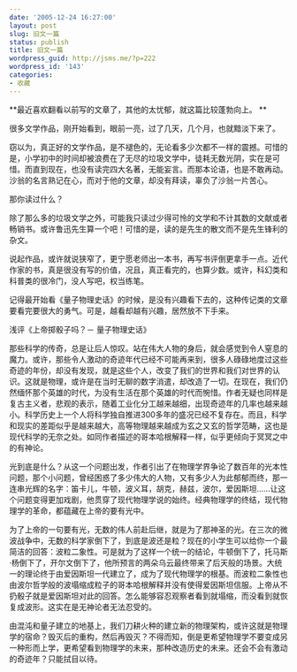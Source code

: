 ```yaml
---
date: '2005-12-24 16:27:00'
layout: post
slug: 旧文一篇
status: publish
title: 旧文一篇
wordpress_guid: http://jsms.me/?p=222
wordpress_id: '143'
categories:
- 收藏
---
```


**最近喜欢翻看以前写的文章了，其他的太忧郁，就这篇比较蓬勃向上。 **


很多文学作品，刚开始看到，眼前一亮，过了几天，几个月，也就黯淡下来了。


窃以为，真正好的文学作品，是不褪色的，无论看多少次都不一样的震撼。可惜的是，小学初中的时间却被浪费在了无尽的垃圾文学中，徒耗无数光阴，实在是可惜。而直到现在，也没有读完四大名著，无能妄言。而那本论语，也是不敢再动。沙翁的名言熟记在心，而对于他的文章，却没有拜读，辜负了沙翁一片苦心。


那你读过什么？


除了那么多的垃圾文学之外，可能我只读过少得可怜的文学和不计其数的文献或者畅销书。或许鲁迅先生算一个吧！可惜的是，读的是先生的散文而不是先生锋利的杂文。


说起作品，或许就说狭窄了，更宁愿老师出一本书，再写书评倒更拿手一点。近代作家的书，真是很没有写的价值，况且，真正看完的，也算少数。或许，科幻类和科普类的很冷门，没人写吧，权当练笔。


记得最开始看《量子物理史话》的时候，是没有兴趣看下去的，这种传记类的文章要看完要很大的勇气。可是，越看却越有兴趣，居然放不下手来。


浅评《上帝掷骰子吗？－ 量子物理史话》


那些科学的传奇，总是让后人惊叹。站在伟大人物的身后，就会感觉到令人窒息的魔力。或许，那些令人激动的奇迹年代已经不可能再来到，很多人碌碌地度过这些奇迹的年份，却没有发现，就是这些个人，改变了我们的世界和我们对世界的认识。这就是物理，或许是在当时无聊的数字消遣，却改造了一切。在现在，我们仍然缅怀那个英雄的时代，为没有生活在那个英雄的时代而惋惜。作者无疑也同样是复古主义者，悲观的表示，随着工业化分工越来越细，出现奇迹年的几率也越来越小。科学历史上一个人将科学独自推进300多年的盛况已经不复存在。而且，科学和现实的差距似乎是越来越大，高等物理越来越成为玄之又玄的哲学范畴，这也是现代科学的无奈之处。如同作者描述的哥本哈根解释一样，似乎更倾向于冥冥之中的有神论。


光到底是什么？从这一个问题出发，作者引出了在物理学界争论了数百年的光本性问题，那个小问题，曾经困惑了多少伟大的人物，又有多少人为此郁郁而终，那一连串光辉的名字：笛卡儿，牛顿，波义耳，胡克，赫兹，波尔，爱因斯坦……让这个问题变得更加戏剧，他贯穿了现代物理学说的始终。经典物理学的终结，现代物理学的革命，都蕴藏在上帝的要有光中。


为了上帝的一句要有光，无数的伟人前赴后继，就是为了那神圣的光。在三次的微波战争中，无数的科学家倒下了，到底是波还是粒？现在的小学生可以给你一个最简洁的回答：波粒二象性。可是就为了这样一个统一的结论，牛顿倒下了，托马斯·杨倒下了，开尔文倒下了，他所预言的两朵乌云最终带来了后天般的场景。大统一的理论终于由爱因斯坦一代建立了，成为了现代物理学的根基。而波粒二象性也由波尔哲学般的波塌缩成粒子的哥本哈根解释并没有使得爱因斯坦信服。上帝从不扔骰子就是爱因斯坦对此的回答。怎么能够容忍观察者看到就塌缩，而没看到就恢复成波形。这实在是无神论者无法忍受的。


由混沌和量子建立的地基上，我们刀耕火种的建立新的物理架构，或许这就是物理学的宿命？毁灭后的重构，然后再毁灭？不得而知，倒是更希望物理学不要变成另一种形而上学，更希望看到物理学的未来，那种改造历史的未来。还会不会有激动的奇迹年？只能拭目以待。
